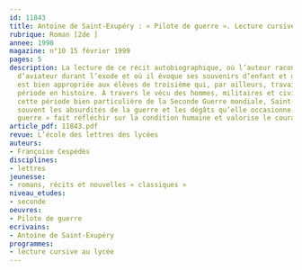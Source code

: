 ```yaml
---
id: 11843
title: Antoine de Saint-Exupéry : « Pilote de guerre ». Lecture cursive
rubrique: Roman [2de ]
annee: 1998
magazine: n°10 15 février 1999
pages: 5
description: La lecture de ce récit autobiographique, où l’auteur raconte son expérience
  d’aviateur durant l’exode et où il évoque ses souvenirs d’enfant et d’adolescent,
  est bien appropriée aux élèves de troisième qui, par ailleurs, travaillent cette
  période en histoire. À travers le vécu des hommes, militaires et civils, pendant
  cette période bien particulière de la Seconde Guerre mondiale, Saint-Exupéry dénonce
  souvent les absurdités de la guerre et les dégâts qu’elle occasionne. « Pilote de
  guerre » fait réfléchir sur la condition humaine et valorise le courage et l’amitié.
article_pdf: 11843.pdf
revue: L’école des lettres des lycées
auteurs:
- Françoise Cespédès
disciplines:
- lettres
jeunesse:
- romans, récits et nouvelles « classiques »
niveau_etudes:
- seconde
oeuvres:
- Pilote de guerre
ecrivains:
- Antoine de Saint-Exupéry
programmes:
- lecture cursive au lycée
---
```


